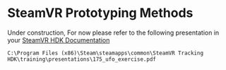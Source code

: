 # SteamVR Prototyping Methods

Under construction, For now please refer to the following presentation in your [SteamVR HDK Documentation](valve_steamvr_documentation.md)

```
C:\Program Files (x86)\Steam\steamapps\common\SteamVR Tracking HDK\training\presentations\175_ufo_exercise.pdf
```

